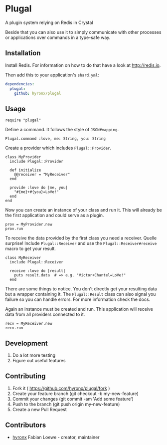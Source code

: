 # Plugal

A plugin system relying on Redis in Crystal

Beside that you can also use it to simply communicate with other processes or applications
over commands in a type-safe way.

## Installation

Install Redis. For information on how to do that have a look at http://redis.io.

Then add this to your application's `shard.yml`:

```yaml
dependencies:
  plugal:
    github: hyronx/plugal
```


## Usage


```crystal
require "plugal"
```

Define a command. It follows the style of `JSON#mapping`.
```crystal
Plugal.command :love, me: String, you: String
```

Create a provider which includes `Plugal::Provider`.
```crystal
class MyProvider
  include Plugal::Provider

  def initialize
    @@receiver = "MyReceiver"
  end

  provide :love do |me, you|
    "#{me}+#{you}=LoVe!"
  end
end
```

Now you can create an instance of your class and run it.
This will already be the first application and could serve as a plugin.
```crystal
prov = MyProvider.new
prov.run
```


To receive the data provided by the first class you need a receiver. Quelle surprise!
Include `Plugal::Receiver` and use the `Plugal::Receiver#receive` macro to get your result.
```crystal
class MyReceiver
  include Plugal::Receiver

  receive :love do |result|
    puts result.data  # => e.g. "Victor+Chantel=LoVe!"
  end
```

There are some things to notice. You don't directly get your resulting data but a wrapper containing it.
The `Plugal::Result` class can also signal you failure so you can handle errors. For more information check the docs.

Again an instance must be created and run. This application will receive data from all providers connected to it.
```crystal
recv = MyReceiver.new
recv.run
```

## Development

1. Do a lot more testing
2. Figure out useful features

## Contributing

1. Fork it ( https://github.com/hyronx/plugal/fork )
2. Create your feature branch (git checkout -b my-new-feature)
3. Commit your changes (git commit -am 'Add some feature')
4. Push to the branch (git push origin my-new-feature)
5. Create a new Pull Request

## Contributors

- [hyronx](https://github.com/hyronx) Fabian Loewe - creator, maintainer
